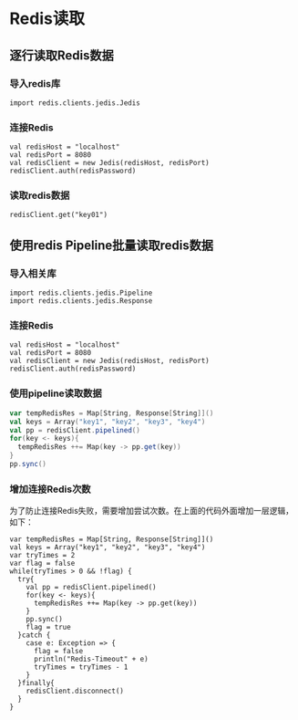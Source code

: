 # Redis读取

## 逐行读取Redis数据

### 导入redis库
```
import redis.clients.jedis.Jedis
```

### 连接Redis

```
val redisHost = "localhost"
val redisPort = 8080
val redisClient = new Jedis(redisHost, redisPort)
redisClient.auth(redisPassword)
```

### 读取redis数据
```
redisClient.get("key01")
```


## 使用redis Pipeline批量读取redis数据


### 导入相关库

```
import redis.clients.jedis.Pipeline
import redis.clients.jedis.Response
```

### 连接Redis

```
val redisHost = "localhost"
val redisPort = 8080
val redisClient = new Jedis(redisHost, redisPort)
redisClient.auth(redisPassword)
```
### 使用pipeline读取数据

```Scala
var tempRedisRes = Map[String, Response[String]]()
val keys = Array("key1", "key2", "key3", "key4")
val pp = redisClient.pipelined()
for(key <- keys){
  tempRedisRes ++= Map(key -> pp.get(key)) 
}
pp.sync()
```

### 增加连接Redis次数

为了防止连接Redis失败，需要增加尝试次数。在上面的代码外面增加一层逻辑，如下：

```
var tempRedisRes = Map[String, Response[String]]()
val keys = Array("key1", "key2", "key3", "key4")
var tryTimes = 2
var flag = false
while(tryTimes > 0 && !flag) {
  try{
    val pp = redisClient.pipelined()
    for(key <- keys){
      tempRedisRes ++= Map(key -> pp.get(key))
    }
    pp.sync()
    flag = true
  }catch {
    case e: Exception => {
      flag = false
      println("Redis-Timeout" + e)
      tryTimes = tryTimes - 1
    }
  }finally{
    redisClient.disconnect()
  }
}
```


